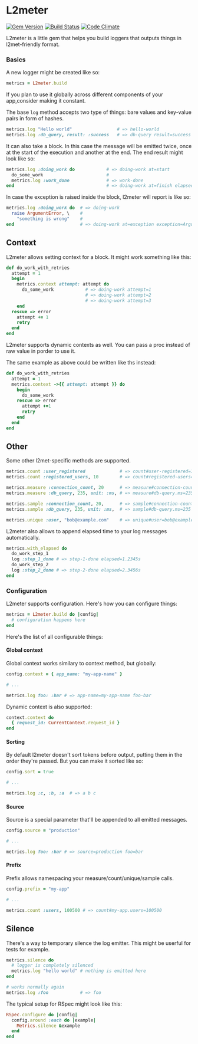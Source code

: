 # L2meter
[![Gem Version](https://img.shields.io/gem/v/l2meter.svg)](https://rubygems.org/gems/l2meter)
[![Build Status](https://img.shields.io/travis/heroku/l2meter.svg)](http://travis-ci.org/heroku/l2meter)
[![Code Climate](https://img.shields.io/codeclimate/github/heroku/l2meter.svg)](https://codeclimate.com/github/heroku/l2meter)

L2meter is a little gem that helps you build loggers that outputs things in
l2met-friendly format.

### Basics

A new logger might be created like so:

```ruby
metrics = L2meter.build
```

If you plan to use it globally across different components of your app,consider
making it constant.

The base `log` method accepts two type of things: bare values and key-value
pairs in form of hashes.

```ruby
metrics.log "Hello world"                 # => hello-world
metrics.log :db_query, result: :success   # => db-query result=success
```

It can also take a block. In this case the message will be emitted twice, once
at the start of the execution and another at the end. The end result might look
like so:

```ruby
metrics.log :doing_work do            # => doing-work at=start
  do_some_work                        #
  metrics.log :work_done              # => work-done
end                                   # => doing-work at=finish elapsed=1.2345s
```

In case the exception is raised inside the block, l2meter will report is like
so:

```ruby
metrics.log :doing_work do  # => doing-work
  raise ArgumentError, \    #
    "something is wrong"    #
end                         # => doing-work at=exception exception=ArgumentError message="something is wrong" elapsed=1.2345s
```

## Context

L2meter allows setting context for a block. It might work something like this:

```ruby
def do_work_with_retries
  attempt = 1
  begin
    metrics.context attempt: attempt do
      do_some_work            # => doing-work attempt=1
                              # => doing-work attempt=2
                              # => doing-work attempt=3
    end
  rescue => error
    attempt += 1
    retry
  end
end
```

L2meter supports dynamic contexts as well. You can pass a proc instead of raw
value in porder to use it.

The same example as above could be written like ths instead:

```ruby
def do_work_with_retries
  attempt = 1
  metrics.context ->{{ attempt: attempt }} do
    begin
      do_some_work
    rescue => error
      attempt +=1
      retry
    end
  end
end
```

## Other

Some other l2met-specific methods are supported.

```ruby
metrics.count :user_registered             # => count#user-registered=1
metrics.count :registered_users, 10        # => count#registered-users=10

metrics.measure :connection_count, 20      # => measure#connection-count=20
metrics.measure :db_query, 235, unit: :ms, # => measure#db-query.ms=235

metrics.sample :connection_count, 20,      # => sample#connection-count=235
metrics.sample :db_query, 235, unit: :ms,  # => sample#db-query.ms=235

metrics.unique :user, "bob@example.com"    # => unique#user=bob@example.com
```

L2meter also allows to append elapsed time to your log messages automatically.

```ruby
metrics.with_elapsed do
  do_work_step_1
  log :step_1_done # => step-1-done elapsed=1.2345s
  do_work_step_2
  log :step_2_done # => step-2-done elapsed=2.3456s
end
```

### Configuration

L2meter supports configuration. Here's how you can configure things:

```ruby
metrics = L2meter.build do |config|
  # configuration happens here
end
```

Here's the list of all configurable things:

#### Global context

Global context works similary to context method, but globally:

```ruby
config.context = { app_name: "my-app-name" }

# ...

metrics.log foo: :bar # => app-name=my-app-name foo-bar
```

Dynamic context is also supported:

```ruby
context.context do
  { request_id: CurrentContext.request_id }
end
```

#### Sorting

By default l2meter doesn't sort tokens before output, putting them in the order
they're passed. But you can make it sorted like so:

```ruby
config.sort = true

# ...

metrics.log :c, :b, :a  # => a b c
```

#### Source

Source is a special parameter that'll be appended to all emitted messages.

```ruby
config.source = "production"

# ...

metrics.log foo: :bar # => source=production foo=bar
```

#### Prefix

Prefix allows namespacing your measure/count/unique/sample calls.

```ruby
config.prefix = "my-app"

# ...

metrics.count :users, 100500 # => count#my-app.users=100500
```

## Silence

There's a way to temporary silence the log emitter. This might be userful for
tests for example.

```ruby
metrics.silence do
  # logger is completely silenced
  metrics.log "hello world" # nothing is emitted here
end

# works normally again
metrics.log :foo            # => foo
```

The typical setup for RSpec might look like this:

```ruby
RSpec.configure do |config|
  config.around :each do |example|
    Metrics.silence &example
  end
end
```
